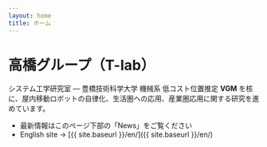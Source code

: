 ```yaml
---
layout: home
title: ホーム
---
```


# 高橋グループ（T-lab）
システム工学研究室 — 豊橋技術科学大学 機械系
低コスト位置推定 **VGM** を核に、屋内移動ロボットの自律化、生活圏への応用、産業圏応用に関する研究を進めています。

- 最新情報はこのページ下部の「News」をご覧ください
- English site → [{{ site.baseurl }}/en/]({{ site.baseurl }}/en/)
